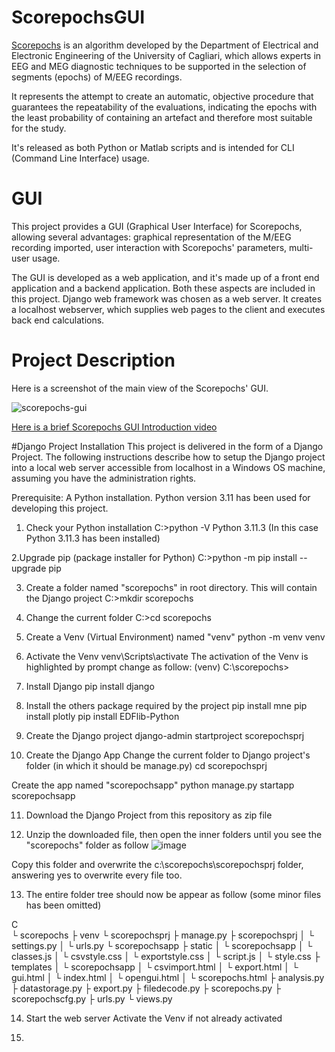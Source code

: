 # ScorepochsGUI
[Scorepochs](https://github.com/smlacava/scorepochs/tree/master/Python) is an algorithm developed by the Department of Electrical and Electronic Engineering of the University of Cagliari, which allows experts in EEG and MEG diagnostic techniques to be supported in the selection of segments (epochs) of M/EEG recordings.

It represents the attempt to create an automatic, objective procedure that guarantees the repeatability of the evaluations, indicating the epochs with the least probability of containing an artefact and therefore most suitable for the study.

It's released as both Python or Matlab scripts and is intended for CLI (Command Line Interface) usage.

# GUI
This project provides a GUI (Graphical User Interface) for Scorepochs, allowing several advantages: graphical representation of the M/EEG recording imported, user interaction with Scorepochs' parameters, multi-user usage.

The GUI is developed as a web application, and it's made up of a front end application and a backend application. Both these aspects are included in this project. Django web framework was chosen as a web server. It creates a localhost webserver, which supplies web pages to the client and executes back end calculations.

# Project Description

Here is a screenshot of the main view of the Scorepochs' GUI.

![scorepochs-gui](https://github.com/RobertoOnidi/ScorepochsGUI/assets/145294028/af24120a-aab5-4713-bf79-6c6fad4bbf09)

[Here is a brief Scorepochs GUI Introduction video](https://vimeo.com/871738632)

#Django Project Installation
This project is delivered in the form of a Django Project. The following instructions describe how to setup the Django project into a local web server accessible from localhost in a Windows OS machine, assuming you have the administration rights.

Prerequisite:
A Python installation. Python version 3.11 has been used for developing this project.


1. Check your Python installation
C:\>python -V
Python 3.11.3
(In this case Python 3.11.3 has been installed)

2.Upgrade pip (package installer for Python)
C:\>python -m pip install --upgrade pip

3. Create a folder named "scorepochs" in root directory. This will contain the Django project
C:\>mkdir scorepochs

4. Change the current folder
C:\>cd scorepochs

5. Create a Venv (Virtual Environment) named "venv"
python -m venv venv

6. Activate the Venv
venv\Scripts\activate
The activation of the Venv is highlighted by prompt change as follow:
(venv) C:\scorepochs>

7. Install Django
pip install django

8. Install the others package required by the project
pip install mne
pip install plotly
pip install EDFlib-Python

9. Create the Django project
django-admin startproject scorepochsprj

10. Create the Django App
Change the current folder to Django project's folder (in which it should be manage.py)
cd scorepochsprj

Create the app named "scorepochsapp"
python manage.py startapp scorepochsapp

11. Download the Django Project from this repository as zip file

12. Unzip the downloaded file, then open the inner folders until you see the "scorepochs" folder as follow
![image](https://github.com/RobertoOnidi/ScorepochsGUI/assets/145294028/e579982a-70d1-424e-b8a2-5eefe609e745)

Copy this folder and overwrite the c:\scorepochs\scorepochsprj folder, answering yes to overwrite every file too.

13. The entire folder tree should now be appear as follow (some minor files has been omitted)

C\
└ scorepochs
├ venv
└ scorepochsprj
		├ manage.py
├ scorepochsprj
		│	└ settings.py
│	└ urls.py
└ scorepochsapp
	├ static
	│	└ scorepochsapp
	│		└ classes.js
	│		└ csvstyle.css
	│		└ exportstyle.css
	│		└ script.js
	│		└ style.css
	├ templates
	│	└ scorepochsapp
	│		└ csvimport.html
	│		└ export.html
	│		└ gui.html
	│		└ index.html
	│		└ opengui.html
	│		└ scorepochs.html
  ├ analysis.py
  ├ datastorage.py
  ├ export.py
  ├ filedecode.py
  ├ scorepochs.py
  ├ scorepochscfg.py
  ├ urls.py
  └ views.py

14. Start the web server
Activate the Venv if not already activated



16. 











